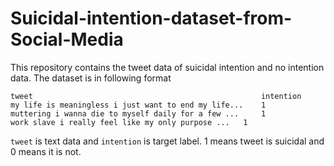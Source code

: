 # Suicidal-intention-dataset-from-Social-Media

This repository contains the tweet data of suicidal intention and no intention data.
The dataset is in following format
```
tweet	                                                intention
my life is meaningless i just want to end my life...	1
muttering i wanna die to myself daily for a few ... 	1
work slave i really feel like my only purpose ...	1
```

`tweet` is text data and `intention` is target label. 1 means tweet is suicidal and 0 means it is not.
